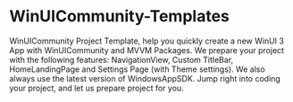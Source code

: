 # WinUICommunity-Templates
 WinUICommunity Project Template, help you quickly create a new WinUI 3 App with WinUICommunity and MVVM Packages. We prepare your project with the following features: NavigationView, Custom TitleBar, HomeLandingPage and Settings Page (with Theme settings). We also always use the latest version of WindowsAppSDK.  Jump right into coding your project, and let us prepare project for you.
